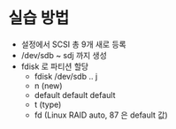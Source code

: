 # 실습 방법
- 설정에서 SCSI 총 9개 새로 등록
- /dev/sdb ~ sdj 까지 생성
- fdisk 로 파티션 할당
    - fdisk /dev/sdb .. j
    - n (new)
    - default default default
    - t (type)
    - fd (Linux RAID auto, 87 은 default 값)
